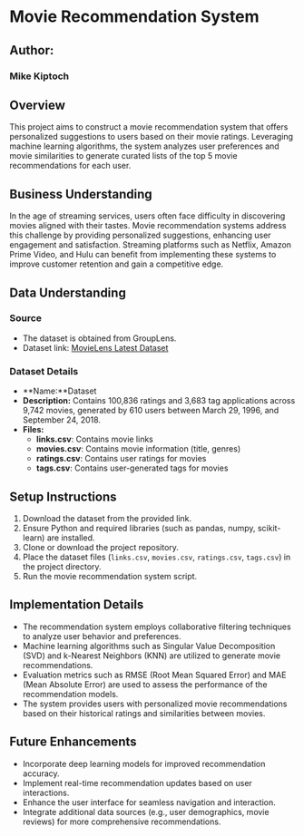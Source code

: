 # Movie Recommendation System
## Author:
### Mike Kiptoch 

## Overview
This project aims to construct a movie recommendation system that offers personalized suggestions to users based on their movie ratings. Leveraging machine learning algorithms, the system analyzes user preferences and movie similarities to generate curated lists of the top 5 movie recommendations for each user.

## Business Understanding
In the age of streaming services, users often face difficulty in discovering movies aligned with their tastes. Movie recommendation systems address this challenge by providing personalized suggestions, enhancing user engagement and satisfaction. Streaming platforms such as Netflix, Amazon Prime Video, and Hulu can benefit from implementing these systems to improve customer retention and gain a competitive edge.

## Data Understanding
### Source
- The dataset is obtained from GroupLens.
- Dataset link: [MovieLens Latest Dataset](https://grouplens.org/datasets/movielens/latest/)

### Dataset Details
- **Name:**Dataset
- **Description:** Contains 100,836 ratings and 3,683 tag applications across 9,742 movies, generated by 610 users between March 29, 1996, and September 24, 2018.
- **Files:** 
  - **links.csv**: Contains movie links
  - **movies.csv**: Contains movie information (title, genres)
  - **ratings.csv**: Contains user ratings for movies
  - **tags.csv**: Contains user-generated tags for movies

## Setup Instructions
1. Download the dataset from the provided link.
2. Ensure Python and required libraries (such as pandas, numpy, scikit-learn) are installed.
3. Clone or download the project repository.
4. Place the dataset files (`links.csv`, `movies.csv`, `ratings.csv`, `tags.csv`) in the project directory.
5. Run the movie recommendation system script.

## Implementation Details
- The recommendation system employs collaborative filtering techniques to analyze user behavior and preferences.
- Machine learning algorithms such as Singular Value Decomposition (SVD) and k-Nearest Neighbors (KNN) are utilized to generate movie recommendations.
- Evaluation metrics such as RMSE (Root Mean Squared Error) and MAE (Mean Absolute Error) are used to assess the performance of the recommendation models.
- The system provides users with personalized movie recommendations based on their historical ratings and similarities between movies.

## Future Enhancements
- Incorporate deep learning models for improved recommendation accuracy.
- Implement real-time recommendation updates based on user interactions.
- Enhance the user interface for seamless navigation and interaction.
- Integrate additional data sources (e.g., user demographics, movie reviews) for more comprehensive recommendations.


